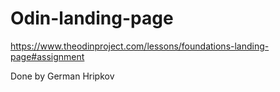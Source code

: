 # Odin-landing-page
https://www.theodinproject.com/lessons/foundations-landing-page#assignment

Done by German Hripkov
